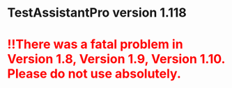 # TestAssistantPro version 1.118

# <span style="color:red">!!There was a fatal problem in Version 1.8, Version 1.9, Version 1.10. Please do not use absolutely.</span>
